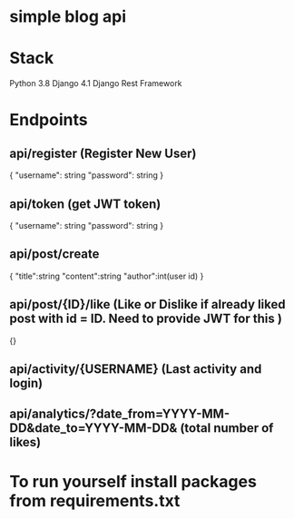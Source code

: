 # simple blog api
# Stack
Python 3.8
Django 4.1 
Django Rest Framework
# Endpoints
## api/register (Register New User)
{
"username": string
"password": string
}
## api/token (get JWT token)
{
"username": string
"password": string
}
## api/post/create
{
"title":string
"content":string
"author":int(user id)
}
## api/post/{ID}/like (Like or Dislike if already liked post with id = ID. Need to provide JWT for this )
{}
## api/activity/{USERNAME} (Last activity and login)
## api/analytics/?date_from=YYYY-MM-DD&date_to=YYYY-MM-DD& (total number of likes)
# To run yourself install packages from requirements.txt
